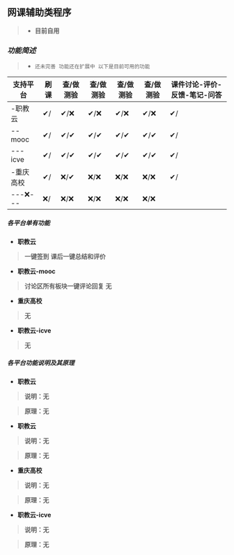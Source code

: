 ## 网课辅助类程序
 > - **目前自用**
  ### *功能简述*
 > - `还未完善 功能还在扩展中 以下是目前可用的功能 `
 > 
| 支持平台  |  刷课  | 查/做 测验  | 查/做 测验 | 查/做 测验  | 查/做 测验 | 课件讨论-评价-反馈-笔记-问答 |
| -------- | ----  |  -------  |  -------  |  -------  |  -------  |  --------------------  |
| -职教云   |   ✔/  |    ✔/❌   |    ✔/❌   |    ✔/❌    |    ✔/❌  |            ✔/         |
| -- mooc  |   ✔/  |     ✔/✔  |    ✔/✔    |    ✔/✔    |    ✔/✔   |           ✔/         |
| ---icve  |   ✔/  |    ✔/✔   |    ✔/✔    |    ✔/✔    |    ✔/✔   |           ✔/         |
| -重庆高校 |    ✔/  |     ❌/✔ |    ❌/❌   |   ❌/❌     |   ❌/❌   |          ✔/          |
| ---❌--- |   ❌/  |    ❌/❌  |   ❌/❌    |    ❌/❌     |  ❌/❌   |                       |

  ##### **各平台单有功能**

- **职教云**
> **一键签到**
> **课后一键总结和评价**

- **职教云-mooc**
> **讨论区所有板块一键评论回复**
> **无**

- **重庆高校**
> **无**

- **职教云-icve**
> **无**

##### **各平台功能说明及其原理** 

- **职教云**
> **说明：无**

> **原理：无**

- **职教云**
> **说明：无**

> **原理：无**

- **重庆高校**
> **说明：无**

> **原理：无**

- **职教云-icve**
> **说明：无**

> **原理：无**


